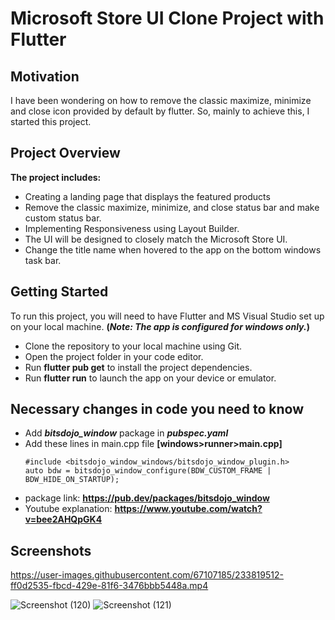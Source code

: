 # Microsoft Store UI Clone Project with Flutter

## Motivation

I have been wondering on how to remove the classic maximize, minimize and close icon provided by default by flutter. So, mainly to achieve this, I started this project.

## Project Overview

**The project includes:**

- Creating a landing page that displays the featured products
- Remove the classic maximize, minimize, and close status bar and make custom status bar.
- Implementing Responsiveness using Layout Builder.
- The UI will be designed to closely match the Microsoft Store UI.
- Change the title name when hovered to the app on the bottom windows task bar.

## Getting Started

To run this project, you will need to have Flutter and MS Visual Studio set up on your local machine.
**(_Note: The app is configured for windows only._)**

- Clone the repository to your local machine using Git.
- Open the project folder in your code editor.
- Run **flutter pub get** to install the project dependencies.
- Run **flutter run** to launch the app on your device or emulator.

## Necessary changes in code you need to know

- Add **_bitsdojo_window_** package in **_pubspec.yaml_**
- Add these lines in main.cpp file **[windows>runner>main.cpp]**
  ```
  #include <bitsdojo_window_windows/bitsdojo_window_plugin.h>
  auto bdw = bitsdojo_window_configure(BDW_CUSTOM_FRAME | BDW_HIDE_ON_STARTUP);
  ```
- package link: **https://pub.dev/packages/bitsdojo_window**
- Youtube explanation: **https://www.youtube.com/watch?v=bee2AHQpGK4**

## Screenshots

https://user-images.githubusercontent.com/67107185/233819512-ff0d2535-fbcd-429e-81f6-3476bbb5448a.mp4

![Screenshot (120)](https://user-images.githubusercontent.com/67107185/233819523-3eed4996-40fb-4e04-ac44-af9846bca2c6.png)
![Screenshot (121)](https://user-images.githubusercontent.com/67107185/233819524-6ee6846c-c964-4fa7-bf4d-36d18933ba06.png)

